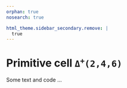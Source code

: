 ```yaml
---
orphan: true
nosearch: true

html_theme.sidebar_secondary.remove: |
  true
---
```


# Primitive cell <code class="code-gap">&#916;<sup>+</sup>(2,4,6)</code>

Some text and code ...